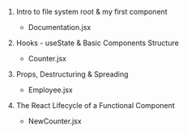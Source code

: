 1. Intro to file system root & my first component 
    - Documentation.jsx

2. Hooks - useState & Basic Components Structure
    - Counter.jsx

3. Props, Destructuring & Spreading
    - Employee.jsx

4. The React Lifecycle of a Functional Component
    - NewCounter.jsx